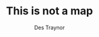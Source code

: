 ---
layout: project
title:  "This is not a map"
author: "Des Traynor"
link: "https://blog.intercom.com/shareable-map/"
img: "this-is-not-a-map.jpg"
categories: examples
description: "Customers were using Intercom's map feature in a completely different way than envisioned by its creators. Understading how people were using it, made it possible to improve it."
type: article
---